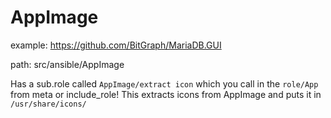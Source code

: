 # AppImage
example: https://github.com/BitGraph/MariaDB.GUI

path: src/ansible/AppImage

Has a sub.role called `AppImage/extract icon` which you call in the `role/App` from meta or include_role! This extracts icons from AppImage and puts it in `/usr/share/icons/`
